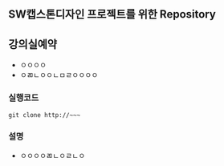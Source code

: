 ## SW캡스톤디자인 프로젝트를 위한 Repository

## 강의실예약
- ㅇㅇㅇㅇ
- ㅇㄻㄴㅇㅇㄴㅁㄹㅇㅇㅇㅇ


### 실행코드
```
git clone http://~~~ 
```
### 설명
- ㅇㅇㅇㅇㄻㄴㅇㄹㄴㅇ

